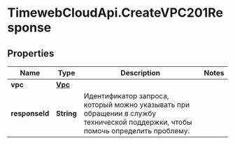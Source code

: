 # TimewebCloudApi.CreateVPC201Response

## Properties

Name | Type | Description | Notes
------------ | ------------- | ------------- | -------------
**vpc** | [**Vpc**](Vpc.md) |  | 
**responseId** | **String** | Идентификатор запроса, который можно указывать при обращении в службу технической поддержки, чтобы помочь определить проблему. | 


